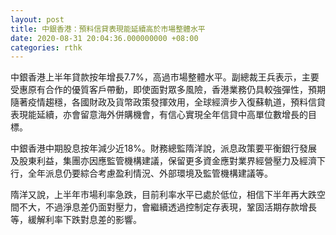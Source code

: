 ```yaml
---
layout: post
title: 中銀香港：預料信貸表現能延續高於市場整體水平
date: 2020-08-31 20:04:36.000000000 +08:00
categories: rthk
---
```


中銀香港上半年貸款按年增長7.7%，高過市場整體水平。副總裁王兵表示，主要受惠原有合作的優質客戶帶動，即使面對眾多風險，香港業務仍具較強彈性，預期隨著疫情趨穩，各國財政及貨幣政策發揮效用，全球經濟步入復蘇軌道，預料信貸表現能延續，亦會留意海外併購機會，有信心實現全年信貸中高單位數增長的目標。

中銀香港中期股息按年減少近18%。財務總監隋洋說，派息政策要平衡銀行發展及股東利益，集團亦因應監管機構建議，保留更多資金應對業界經營壓力及經濟下行，全年派息仍要綜合考慮盈利情況、外部環境及監管機構建議等。

隋洋又說，上半年市場利率急跌，目前利率水平已處於低位，相信下半年再大跌空間不大，不過淨息差仍面對壓力，會繼續透過控制定存表現，鞏固活期存款增長等，緩解利率下跌對息差的影響。
